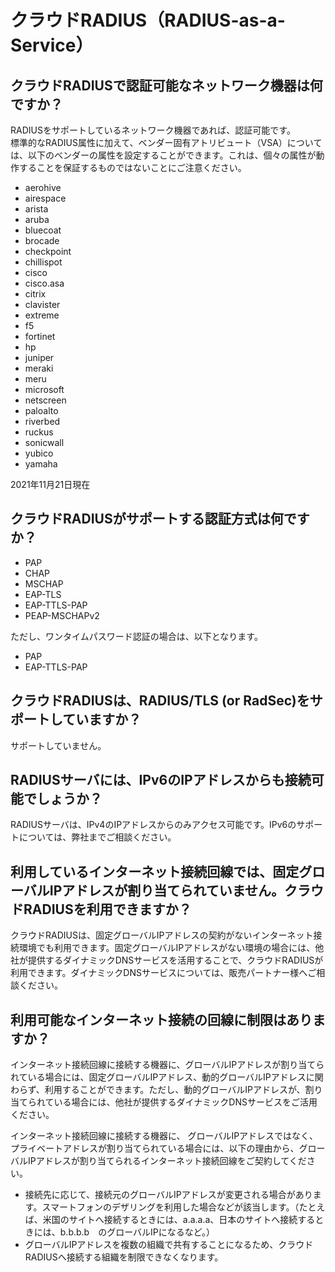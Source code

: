 # クラウドRADIUS（RADIUS-as-a-Service）
## クラウドRADIUSで認証可能なネットワーク機器は何ですか？
RADIUSをサポートしているネットワーク機器であれば、認証可能です。<br>標準的なRADIUS属性に加えて、ベンダー固有アトリビュート（VSA）については、以下のベンダーの属性を設定することができます。これは、個々の属性が動作することを保証するものではないことにご注意ください。</p>

* aerohive
* airespace
* arista
* aruba
* bluecoat
* brocade
* checkpoint
* chillispot
* cisco
* cisco.asa
* citrix
* clavister
* extreme
* f5
* fortinet
* hp
* juniper
* meraki
* meru
* microsoft
* netscreen
* paloalto
* riverbed
* ruckus
* sonicwall
* yubico
* yamaha

2021年11月21日現在</p>

## クラウドRADIUSがサポートする認証方式は何ですか？

* PAP
* CHAP
* MSCHAP
* EAP-TLS
* EAP-TTLS-PAP
* PEAP-MSCHAPv2

ただし、ワンタイムパスワード認証の場合は、以下となります。

* PAP
* EAP-TTLS-PAP
 
## クラウドRADIUSは、RADIUS/TLS (or RadSec)をサポートしていますか？

サポートしていません。

## RADIUSサーバには、IPv6のIPアドレスからも接続可能でしょうか？

RADIUSサーバは、IPv4のIPアドレスからのみアクセス可能です。IPv6のサポートについては、弊社までご相談ください。

## 利用しているインターネット接続回線では、固定グローバルIPアドレスが割り当てられていません。クラウドRADIUSを利用できますか？ 

クラウドRADIUSは、固定グローバルIPアドレスの契約がないインターネット接続環境でも利用できます。固定グローバルIPアドレスがない環境の場合には、他社が提供するダイナミックDNSサービスを活用することで、クラウドRADIUSが利用できます。ダイナミックDNSサービスについては、販売パートナー様へご相談ください。

## 利用可能なインターネット接続の回線に制限はありますか？

インターネット接続回線に接続する機器に、グローバルIPアドレスが割り当てられている場合には、固定グローバルIPアドレス、動的グローバルIPアドレスに関わらず、利用することができます。ただし、動的グローバルIPアドレスが、割り当てられている場合には、他社が提供するダイナミックDNSサービスをご活用ください。

インターネット接続回線に接続する機器に、 グローバルIPアドレスではなく、プライベートアドレスが割り当てられている場合には、以下の理由から、グローバルIPアドレスが割り当てられるインターネット接続回線をご契約してください。

* 接続先に応じて、接続元のグローバルIPアドレスが変更される場合があります。スマートフォンのデザリングを利用した場合などが該当します。（たとえば、米国のサイトへ接続するときには、a.a.a.a、日本のサイトへ接続するときには、b.b.b.b　のグローバルIPになるなど。）
* グローバルIPアドレスを複数の組織で共有することになるため、クラウドRADIUSへ接続する組織を制限できなくなります。
